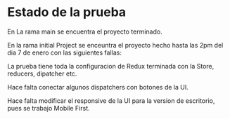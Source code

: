 # Estado de la prueba

En La rama main se encuentra el proyecto terminado.



En la rama initial Project se enceuntra el proyecto hecho hasta las 2pm del dia 7 de enero con las siguientes fallas:

La prueba tiene toda la configuracion de Redux terminada con la Store, reducers, dipatcher etc.

Hace falta conectar algunos dispatchers con botones de la UI.

Hace falta modificar el responsive de la UI para la version de escritorio, pues se trabajo Mobile First.

